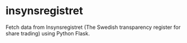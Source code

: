# insynsregistret
Fetch data from Insynsregistret (The Swedish transparency register for share trading) using Python Flask.
